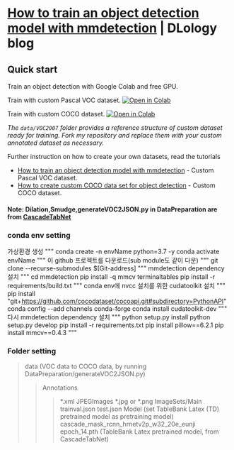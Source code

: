 # [How to train an object detection model with mmdetection](https://www.dlology.com/blog/how-to-train-an-object-detection-model-with-mmdetection/) | DLology blog

## Quick start
Train an object detection with Google Colab and free GPU.

Train with custom Pascal VOC dataset.
[![Open in Colab](https://colab.research.google.com/assets/colab-badge.svg)](https://colab.research.google.com/github/Tony607/mmdetection_object_detection_demo/blob/master/mmdetection_train_custom_data.ipynb)

Train with custom COCO dataset.
[![Open in Colab](https://colab.research.google.com/assets/colab-badge.svg)](https://colab.research.google.com/github/Tony607/mmdetection_object_detection_demo/blob/master/mmdetection_train_custom_coco_data.ipynb)

*The `data/VOC2007` folder provides a reference structure of custom dataset ready for training. Fork my repository and replace them with your custom annotated dataset as necessary.*


Further instruction on how to create your own datasets, read the tutorials
- [How to train an object detection model with mmdetection](https://www.dlology.com/blog/how-to-train-an-object-detection-model-with-mmdetection/) - Custom Pascal VOC dataset.
- [How to create custom COCO data set for object detection](https://www.dlology.com/blog/how-to-create-custom-coco-data-set-for-object-detection/) - Custom COCO dataset.

#### Note: Dilation,Smudge,generateVOC2JSON.py in DataPreparation are from [CascadeTabNet](https://github.com/DevashishPrasad/CascadeTabNet)

### conda env setting
가상환경 생성
"""
    conda create -n envName python=3.7 -y 
    conda activate envName
"""
이 github 프로젝트를 다운로드(sub module도 같이 다운)
"""
    git clone --recurse-submodules $[Git-address]
"""
mmdetection dependency 설치
"""
    cd mmdetection 
    pip install -q mmcv terminaltables 
    pip install -r requirements/build.txt 
"""
conda env에 nvcc 설치를 위한 cudatoolkit 설치
"""
    pip install "git+https://github.com/cocodataset/cocoapi.git#subdirectory=PythonAPI" 
    conda config --add channels conda-forge 
    conda install cudatoolkit-dev 
"""
다시 mmdetection dependency 설치
"""
    python setup.py install 
    python setup.py develop 
    pip install -r requirements.txt 
    pip install pillow==6.2.1 
    pip install mmcv==0.4.3 
"""
### Folder setting
> data 
> (VOC data to COCO data, by running DataPreparation/generateVOC2JSON.py) 
> > Annotations 
> > > *.xml 
> > JPEGImages 
> > > *.jpg or *.png 
> > ImageSets/Main 
> > > trainval.json 
> > > test.json 
> Model 
> (set TableBank Latex (TD) pretrained model as pretraining model) 
> cascade_mask_rcnn_hrnetv2p_w32_20e_eunji 
> > epoch_14.pth (TableBank Latex pretrained model, from CascadeTabNet) 

